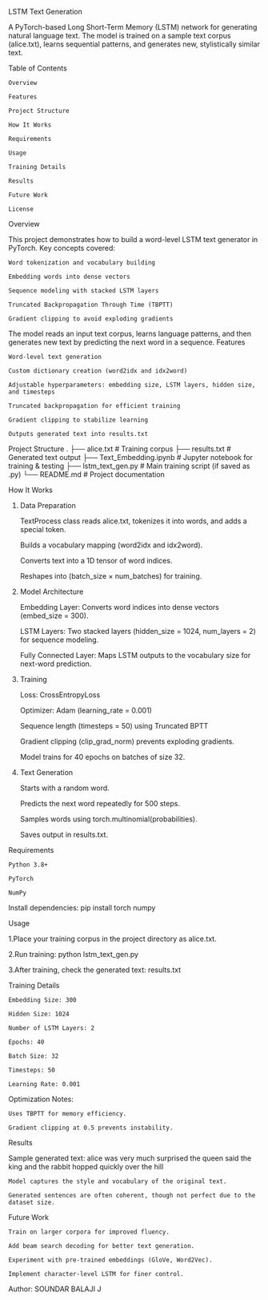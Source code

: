 LSTM Text Generation

A PyTorch-based Long Short-Term Memory (LSTM) network for generating natural language text.
The model is trained on a sample text corpus (alice.txt), learns sequential patterns, and generates new, stylistically similar text.


Table of Contents

    Overview

    Features
 
    Project Structure

    How It Works

    Requirements

    Usage

    Training Details

    Results

    Future Work

    License


Overview

This project demonstrates how to build a word-level LSTM text generator in PyTorch.
Key concepts covered:

    Word tokenization and vocabulary building

    Embedding words into dense vectors

    Sequence modeling with stacked LSTM layers

    Truncated Backpropagation Through Time (TBPTT)

    Gradient clipping to avoid exploding gradients

The model reads an input text corpus, learns language patterns, and then generates new text by predicting the next word in a sequence.
Features

    Word-level text generation

    Custom dictionary creation (word2idx and idx2word)

    Adjustable hyperparameters: embedding size, LSTM layers, hidden size, and timesteps

    Truncated backpropagation for efficient training

    Gradient clipping to stabilize learning

    Outputs generated text into results.txt


Project Structure
.
├── alice.txt              # Training corpus
├── results.txt            # Generated text output
├── Text_Embedding.ipynb   # Jupyter notebook for training & testing
├── lstm_text_gen.py       # Main training script (if saved as .py)
└── README.md              # Project documentation


How It Works
1. Data Preparation

    TextProcess class reads alice.txt, tokenizes it into words, and adds a special <eos> token.

    Builds a vocabulary mapping (word2idx and idx2word).

    Converts text into a 1D tensor of word indices.

    Reshapes into (batch_size × num_batches) for training.

2. Model Architecture

    Embedding Layer: Converts word indices into dense vectors (embed_size = 300).

    LSTM Layers: Two stacked layers (hidden_size = 1024, num_layers = 2) for sequence modeling.

    Fully Connected Layer: Maps LSTM outputs to the vocabulary size for next-word prediction.

3. Training

    Loss: CrossEntropyLoss

    Optimizer: Adam (learning_rate = 0.001)

    Sequence length (timesteps = 50) using Truncated BPTT

    Gradient clipping (clip_grad_norm) prevents exploding gradients.

    Model trains for 40 epochs on batches of size 32.

4. Text Generation

    Starts with a random word.

    Predicts the next word repeatedly for 500 steps.

    Samples words using torch.multinomial(probabilities).

    Saves output in results.txt.

Requirements

    Python 3.8+

    PyTorch

    NumPy

Install dependencies:
pip install torch numpy


Usage

1.Place your training corpus in the project directory as alice.txt.

2.Run training:
    python lstm_text_gen.py

3.After training, check the generated text:
    results.txt


Training Details

    Embedding Size: 300

    Hidden Size: 1024

    Number of LSTM Layers: 2

    Epochs: 40

    Batch Size: 32

    Timesteps: 50

    Learning Rate: 0.001

Optimization Notes:

    Uses TBPTT for memory efficiency.

    Gradient clipping at 0.5 prevents instability.


Results

Sample generated text:
alice was very much surprised <eos> the queen said the king <eos> and the rabbit 
hopped quickly over the hill <eos>


    Model captures the style and vocabulary of the original text.

    Generated sentences are often coherent, though not perfect due to the dataset size.

Future Work

    Train on larger corpora for improved fluency.

    Add beam search decoding for better text generation.

    Experiment with pre-trained embeddings (GloVe, Word2Vec).

    Implement character-level LSTM for finer control.

  Author:
      SOUNDAR BALAJI J
